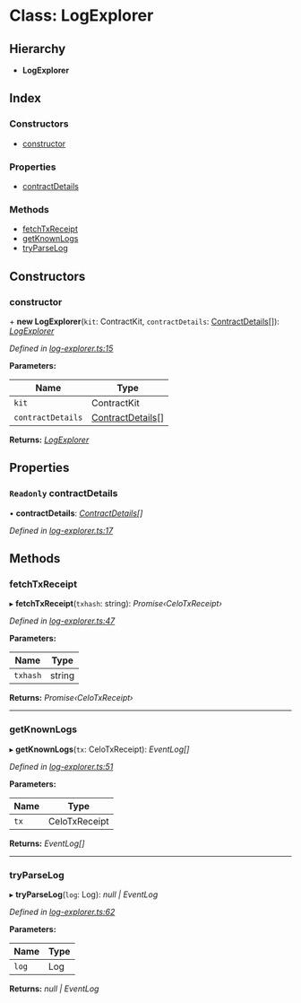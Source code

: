 # Class: LogExplorer

## Hierarchy

* **LogExplorer**

## Index

### Constructors

* [constructor](_log_explorer_.logexplorer.md#constructor)

### Properties

* [contractDetails](_log_explorer_.logexplorer.md#readonly-contractdetails)

### Methods

* [fetchTxReceipt](_log_explorer_.logexplorer.md#fetchtxreceipt)
* [getKnownLogs](_log_explorer_.logexplorer.md#getknownlogs)
* [tryParseLog](_log_explorer_.logexplorer.md#tryparselog)

## Constructors

###  constructor

\+ **new LogExplorer**(`kit`: ContractKit, `contractDetails`: [ContractDetails](../interfaces/_base_.contractdetails.md)[]): *[LogExplorer](_log_explorer_.logexplorer.md)*

*Defined in [log-explorer.ts:15](https://github.com/medhak1/celo-monorepo/blob/master/packages/sdk/explorer/src/log-explorer.ts#L15)*

**Parameters:**

Name | Type |
------ | ------ |
`kit` | ContractKit |
`contractDetails` | [ContractDetails](../interfaces/_base_.contractdetails.md)[] |

**Returns:** *[LogExplorer](_log_explorer_.logexplorer.md)*

## Properties

### `Readonly` contractDetails

• **contractDetails**: *[ContractDetails](../interfaces/_base_.contractdetails.md)[]*

*Defined in [log-explorer.ts:17](https://github.com/medhak1/celo-monorepo/blob/master/packages/sdk/explorer/src/log-explorer.ts#L17)*

## Methods

###  fetchTxReceipt

▸ **fetchTxReceipt**(`txhash`: string): *Promise‹CeloTxReceipt›*

*Defined in [log-explorer.ts:47](https://github.com/medhak1/celo-monorepo/blob/master/packages/sdk/explorer/src/log-explorer.ts#L47)*

**Parameters:**

Name | Type |
------ | ------ |
`txhash` | string |

**Returns:** *Promise‹CeloTxReceipt›*

___

###  getKnownLogs

▸ **getKnownLogs**(`tx`: CeloTxReceipt): *EventLog[]*

*Defined in [log-explorer.ts:51](https://github.com/medhak1/celo-monorepo/blob/master/packages/sdk/explorer/src/log-explorer.ts#L51)*

**Parameters:**

Name | Type |
------ | ------ |
`tx` | CeloTxReceipt |

**Returns:** *EventLog[]*

___

###  tryParseLog

▸ **tryParseLog**(`log`: Log): *null | EventLog*

*Defined in [log-explorer.ts:62](https://github.com/medhak1/celo-monorepo/blob/master/packages/sdk/explorer/src/log-explorer.ts#L62)*

**Parameters:**

Name | Type |
------ | ------ |
`log` | Log |

**Returns:** *null | EventLog*
